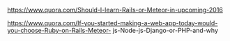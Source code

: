 https://www.quora.com/Should-I-learn-Rails-or-Meteor-in-upcoming-2016

https://www.quora.com/If-you-started-making-a-web-app-today-would-you-choose-Ruby-on-Rails-Meteor-
js-Node-js-Django-or-PHP-and-why



